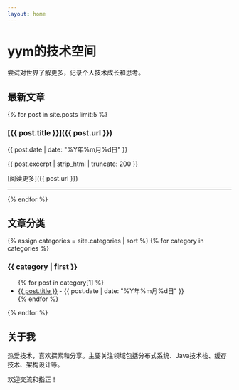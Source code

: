 ```yaml
---
layout: home
---
```


# yym的技术空间

尝试对世界了解更多，记录个人技术成长和思考。

## 最新文章

{% for post in site.posts limit:5 %}
### [{{ post.title }}]({{ post.url }})
{{ post.date | date: "%Y年%m月%d日" }}

{{ post.excerpt | strip_html | truncate: 200 }}

[阅读更多]({{ post.url }})

---
{% endfor %}

## 文章分类

{% assign categories = site.categories | sort %}
{% for category in categories %}
### {{ category | first }}
<ul>
  {% for post in category[1] %}
    <li><a href="{{ post.url }}">{{ post.title }}</a> - {{ post.date | date: "%Y年%m月%d日" }}</li>
  {% endfor %}
</ul>
{% endfor %}

## 关于我

热爱技术，喜欢探索和分享。主要关注领域包括分布式系统、Java技术栈、缓存技术、架构设计等。

欢迎交流和指正！